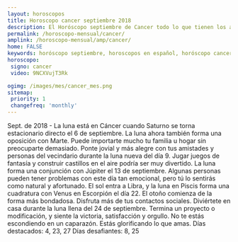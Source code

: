 ```yaml
---
layout: horoscopos
title: Horoscopo cancer septiembre 2018
description: El Horóscopo septiembre de Cancer todo lo que tienen los astros preparados para este mes, amor, trabajo, familia. Todo sobre astrologia, tarot, predicciones. Horoscopo gratis en español, predicciones y astrología.
permalink: /horoscopo-mensual/cancer/
amplink: /horoscopo-mensual/amp/cancer/
home: FALSE
keywords: horóscopo septiembre, horoscopos en español, horóscopo cancer septiembre , horóscopo esperanza gracia, horoscop, horóscopos gratis, horoscopo cancer, Tarot, Astrologia, Zodíaco, cancer, horoscopo gratis, horoscopo del mes 
horoscopo:
 signo: cancer
 video: 9NCXVujT3Rk

ogimg: /images/mes/cancer_mes.png
sitemap:
 priority: 1
 changefreq: 'monthly'
---
```



Sept. de 2018 - La luna está en Cáncer cuando Saturno se torna estacionario directo el 6 de septiembre. La luna ahora también forma una oposición con Marte. Puede importarte mucho tu familia u hogar sin preocuparte demasiado. 
Ponte jovial y más alegre con tus amistades y personas del vecindario durante la luna nueva del día 9. Jugar juegos de fantasía y construir castillos en el aire podría ser muy divertido. 
La luna forma una conjunción con Júpiter el 13 de septiembre. Algunas personas pueden tener problemas con este día tan emocional, pero tú lo sentirás como natural y afortunado. 
El sol entra a Libra, y la luna en Piscis forma una cuadratura con Venus en Escorpión el día 22. El otoño comienza de la forma más bondadosa. Disfruta más de tus contactos sociales. 
Diviértete en casa durante la luna llena del 24 de septiembre. Termina un proyecto o modificación, y siente la victoria, satisfacción y orgullo. No te estás escondiendo en un caparazón. Estás glorificando lo que amas. 
Días destacados: 4, 23, 27
Días desafiantes: 8, 25